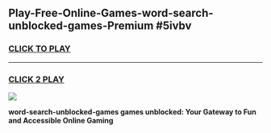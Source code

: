 
## Play-Free-Online-Games-word-search-unblocked-games-Premium #5ivbv
<h3>
<a href="https://premium.freeplayer.one?title=word-search-unblocked-games&ref=8M">CLICK TO PLAY</a></h3>
<hr>

<h3>
<a href="https://premium.freeplayer.one?title=word-search-unblocked-games&ref=8M">CLICK 2 PLAY</a>
  
</h3>

<a href="https://premium.freeplayer.one?title=word-search-unblocked-games&ref=8M"><img src="https://clearcache.store/games.png"></a>


**word-search-unblocked-games games unblocked: Your Gateway to Fun and Accessible Online Gaming**
